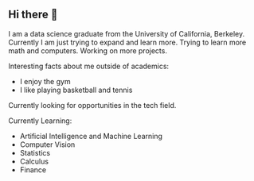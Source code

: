 ## Hi there 👋

I am a data science graduate from the University of California, Berkeley. Currently I am just trying to expand and learn more. Trying to learn more math and computers. Working on more projects.

Interesting facts about me outside of academics:
- I enjoy the gym
- I like playing basketball and tennis


Currently looking for opportunities in the tech field.
  
Currently Learning:

- Artificial Intelligence and Machine Learning
- Computer Vision
- Statistics
- Calculus
- Finance
  

<!--
**stevenyucodes/stevenyucodes** is a ✨ _special_ ✨ repository because its `README.md` (this file) appears on your GitHub profile.

Here are some ideas to get you started:

- 🔭 I’m currently working on machine learning
- 🌱 I’m currently learning ...
- 👯 I’m looking to collaborate on ...
- 🤔 I’m looking for help with ...
- 💬 Ask me about ...
- 📫 How to reach me: ...
- 😄 Pronouns: ...
- ⚡ Fun fact: ...
-->
